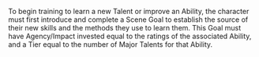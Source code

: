 To begin training to learn a new Talent or improve an Ability, the character must first introduce and complete a Scene Goal to establish the source of their new skills and the methods they use to learn them. This Goal must have Agency/Impact invested equal to the ratings of the associated Ability, and a Tier equal to the number of Major Talents for that Ability.